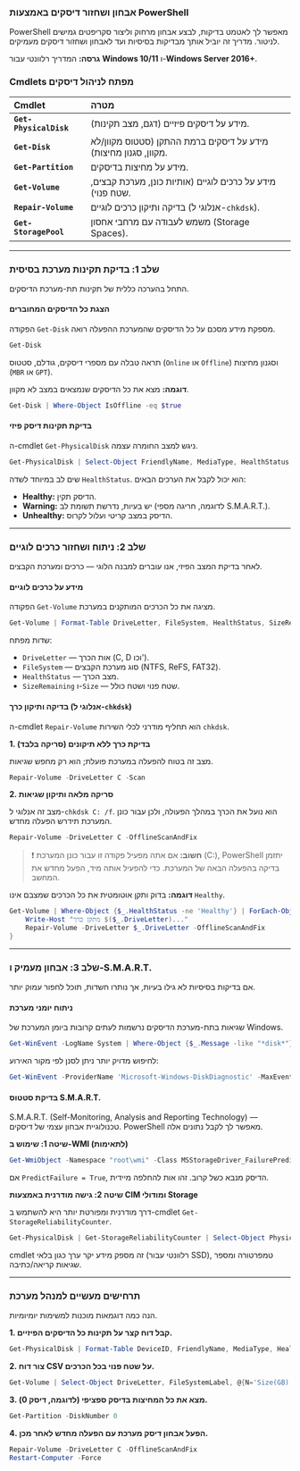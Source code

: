 ### אבחון ושחזור דיסקים באמצעות PowerShell

PowerShell מאפשר לך לאטמט בדיקות, לבצע אבחון מרחוק וליצור סקריפטים גמישים לניטור. מדריך זה יוביל אותך מבדיקות בסיסיות ועד לאבחון ושחזור דיסקים מעמיקים.

**גרסה:** המדריך רלוונטי עבור **Windows 10/11** ו-**Windows Server 2016+**.

### Cmdlets מפתח לניהול דיסקים

| Cmdlet | מטרה |
| :--- | :--- |
| **`Get-PhysicalDisk`** | מידע על דיסקים פיזיים (דגם, מצב תקינות). |
| **`Get-Disk`** | מידע על דיסקים ברמת ההתקן (סטטוס מקוון/לא מקוון, סגנון מחיצות). |
| **`Get-Partition`** | מידע על מחיצות בדיסקים. |
| **`Get-Volume`** | מידע על כרכים לוגיים (אותיות כונן, מערכת קבצים, שטח פנוי). |
| **`Repair-Volume`** | בדיקה ותיקון כרכים לוגיים (אנלוגי ל-`chkdsk`). |
| **`Get-StoragePool`** | משמש לעבודה עם מרחבי אחסון (Storage Spaces). |

---

### שלב 1: בדיקת תקינות מערכת בסיסית

התחל בהערכה כללית של תקינות תת-מערכת הדיסקים.

#### הצגת כל הדיסקים המחוברים

הפקודה `Get-Disk` מספקת מידע מסכם על כל הדיסקים שהמערכת ההפעלה רואה.

```powershell
Get-Disk
```

תראה טבלה עם מספרי דיסקים, גודלם, סטטוס (`Online` או `Offline`) וסגנון מחיצות (`MBR` או `GPT`).

**דוגמה:** מצא את כל הדיסקים שנמצאים במצב לא מקוון.
```powershell
Get-Disk | Where-Object IsOffline -eq $true
```

#### בדיקת תקינות דיסק פיזי

ה-cmdlet `Get-PhysicalDisk` ניגש למצב החומרה עצמה.

```powershell
Get-PhysicalDisk | Select-Object FriendlyName, MediaType, HealthStatus, OperationalStatus
```
שים לב במיוחד לשדה `HealthStatus`. הוא יכול לקבל את הערכים הבאים:
*   **Healthy:** הדיסק תקין.
*   **Warning:** יש בעיות, נדרשת תשומת לב (לדוגמה, חריגה מספי S.M.A.R.T.).
*   **Unhealthy:** הדיסק במצב קריטי ועלול לקרוס.

---

### שלב 2: ניתוח ושחזור כרכים לוגיים

לאחר בדיקת המצב הפיזי, אנו עוברים למבנה הלוגי — כרכים ומערכת הקבצים.

#### מידע על כרכים לוגיים

הפקודה `Get-Volume` מציגה את כל הכרכים המותקנים במערכת.

```powershell
Get-Volume | Format-Table DriveLetter, FileSystem, HealthStatus, SizeRemaining, Size
```

שדות מפתח:
*   `DriveLetter` — אות הכרך (C, D וכו').
*   `FileSystem` — סוג מערכת הקבצים (NTFS, ReFS, FAT32).
*   `HealthStatus` — מצב הכרך.
*   `SizeRemaining` ו-`Size` — שטח פנוי ושטח כולל.

#### בדיקה ותיקון כרך (אנלוגי ל-`chkdsk`)

ה-cmdlet `Repair-Volume` הוא תחליף מודרני לכלי השירות `chkdsk`.

**1. בדיקת כרך ללא תיקונים (סריקה בלבד)**

מצב זה בטוח להפעלה במערכת פועלת; הוא רק מחפש שגיאות.

```powershell
Repair-Volume -DriveLetter C -Scan
```

**2. סריקה מלאה ותיקון שגיאות**

מצב זה אנלוגי ל-`chkdsk C: /f`. הוא נועל את הכרך במהלך הפעולה, ולכן עבור כונן המערכת תידרש הפעלה מחדש.

```powershell
Repair-Volume -DriveLetter C -OfflineScanAndFix
```

> ❗️ **חשוב:** אם אתה מפעיל פקודה זו עבור כונן המערכת (C:), PowerShell יתזמן בדיקה בהפעלה הבאה של המערכת. כדי להפעיל אותה מיד, הפעל מחדש את המחשב.

**דוגמה:** בדוק ותקן אוטומטית את כל הכרכים שמצבם אינו `Healthy`.

```powershell
Get-Volume | Where-Object {$_.HealthStatus -ne 'Healthy'} | ForEach-Object {
    Write-Host "מתקן כרך $($_.DriveLetter)..."
    Repair-Volume -DriveLetter $_.DriveLetter -OfflineScanAndFix
}
```

---

### שלב 3: אבחון מעמיק ו-S.M.A.R.T.

אם בדיקות בסיסיות לא גילו בעיות, אך נותרו חשדות, תוכל לחפור עמוק יותר.

#### ניתוח יומני מערכת

שגיאות בתת-מערכת הדיסקים נרשמות לעתים קרובות ביומן המערכת של Windows.

```powershell
Get-WinEvent -LogName System | Where-Object {$_.Message -like "*disk*"} | Select-Object -First 20
```
לחיפוש מדויק יותר ניתן לסנן לפי מקור האירוע:
```powershell
Get-WinEvent -ProviderName 'Microsoft-Windows-DiskDiagnostic' -MaxEvents 10
```

#### בדיקת סטטוס S.M.A.R.T.

S.M.A.R.T. (Self-Monitoring, Analysis and Reporting Technology) — טכנולוגיית אבחון עצמי של דיסקים. PowerShell מאפשר לך לקבל נתונים אלה.

**שיטה 1: שימוש ב-WMI (לתאימות)**
```powershell
Get-WmiObject -Namespace "root\wmi" -Class MSStorageDriver_FailurePredictStatus
```
אם `PredictFailure = True`, הדיסק מנבא כשל קרוב. זהו אות להחלפה מיידית.

**שיטה 2: גישה מודרנית באמצעות CIM ומודולי Storage**

דרך מודרנית ומפורטת יותר היא להשתמש ב-cmdlet `Get-StorageReliabilityCounter`.

```powershell
Get-PhysicalDisk | Get-StorageReliabilityCounter | Select-Object PhysicalDisk, Wear, Temperature, ReadErrorsTotal, WriteErrorsTotal
```
cmdlet זה מספק מידע יקר ערך כגון בלאי (רלוונטי עבור SSD), טמפרטורה ומספר שגיאות קריאה/כתיבה.

---

### תרחישים מעשיים למנהל מערכת

הנה כמה דוגמאות מוכנות למשימות יומיומיות.

**1. קבל דוח קצר על תקינות כל הדיסקים הפיזיים.**
```powershell
Get-PhysicalDisk | Format-Table DeviceID, FriendlyName, MediaType, HealthStatus, OperationalStatus
```

**2. צור דוח CSV על שטח פנוי בכל הכרכים.**
```powershell
Get-Volume | Select-Object DriveLetter, FileSystemLabel, @{N='Size(GB)';E={[math]::Round($_.Size / 1GB, 2)}}, @{N='FreeSpace(GB)';E={[math]::Round($_.SizeRemaining / 1GB, 2)}} | Export-Csv -Path C:\Reports\DiskSpace.csv -NoTypeInformation -Encoding UTF8
```

**3. מצא את כל המחיצות בדיסק ספציפי (לדוגמה, דיסק 0).**
```powershell
Get-Partition -DiskNumber 0
```

**4. הפעל אבחון דיסק מערכת עם הפעלה מחדש לאחר מכן.**
```powershell
Repair-Volume -DriveLetter C -OfflineScanAndFix
Restart-Computer -Force
```
